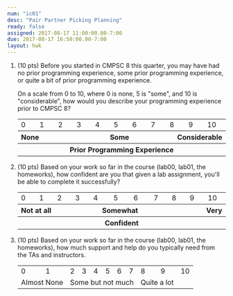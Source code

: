 ```yaml
---
num: "ic01"
desc: "Pair Partner Picking Planning"
ready: false
assigned: 2017-08-17 11:00:00.00-7:00
due: 2017-08-17 16:50:00.00-7:00
layout: hwk
---
```


<ol>

<li>(10 pts) Before you started in CMPSC 8 this quarter, you may have had no prior programming experience, some prior programming experience,
or quite a bit of prior programming experience.

On a scale from 0 to 10, where 0 is none, 5 is "some", and 10 is
"considerable", how would you describe your programming experience prior to CMPSC 8?

<style>
table.likert * td { width: 4em;}
</style>

<table class="likert">
<tr>
<td>0</td>
<td>1</td>
<td>2</td>
<td>3</td>
<td>4</td>
<td>5</td>
<td>6</td>
<td>7</td>
<td>8</td>
<td>9</td>
<td>10</td>
</tr>
<tr>
<th colspan="4" style="text-align:left; ">None</td>
<th colspan="3" style="text-align:center; ">Some</td>
<th colspan="4" style="text-align:right;">Considerable</td>
</tr>

<tr>
<th colspan="11" style="text-align:center; h">Prior Programming Experience</td>
</tr>

</table>

</li>

<li>(10 pts) Based on your work so far in the course (lab00, lab01, the homeworks), how confident are you that given a 
lab assignment, you'll be able to complete it successfully?


<table class="likert">
<tr>
<td>0</td>
<td>1</td>
<td>2</td>
<td>3</td>
<td>4</td>
<td>5</td>
<td>6</td>
<td>7</td>
<td>8</td>
<td>9</td>
<td>10</td>
</tr>
<tr>
<th colspan="4" style="text-align:left;">Not at all </td>
<th colspan="3" style="text-align:center;">Somewhat </td>
<th colspan="4" style="text-align:right;">Very </td>
</tr>

<tr>
<th colspan="11" style="text-align:center;">Confident</td>
</tr>

</table>


</li>


<li>(10 pts) Based on your work so far in the course (lab00, lab01, the homeworks), how much support and help do you typically need
from the TAs and instructors.


<table>
<tr>
<td>0</td>
<td>1</td>
<td>2</td>
<td>3</td>
<td>4</td>
<td>5</td>
<td>6</td>
<td>7</td>
<td>8</td>
<td>9</td>
<td>10</td>
</tr>
<tr>
<td colspan="2" style="text-align:left;">Almost None</td>
<td colspan="6" style="text-align:center;">Some but not much</td>
<td colspan="2 style="text-align:right;">Quite a lot</td>
</tr>
</table>


</li>



</ol>
